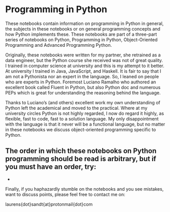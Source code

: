 # Programming in Python

These notebooks contain information on programming in Python in general, the subjects in these notebooks or on general programming concepts and how Python implements these. These notebooks are part of a three-part series of notebooks on Python, Programming in Python, Object-Oriented Programming and Advanced Programming Python. 

Originally, these notebooks were written for my partner, she retrained as a data engineer, but the Python course she received was not of great quality. I trained in computer science at university and this is my attempt to it better. At university I trained in Java, JavaScript, and Haskell. It is fair to say that I am not a Pythonista nor an expert in the language. So, I leaned on people who are experts in Python. Foremost Luciano Ramalho who authored an excellent book called Fluent in Python, but also Python doc and numerous PEPs which is great for understanding the reasoning behind the language. 

Thanks to Luciano’s (and others) excellent work my own understanding of Python left the academical and moved to the practical. Where at my university circles Python is not highly regarded, I now do regard it highly, as flexible, fast to code, fast to a solution language. My only disappointment with the language is that it never will be a functional language, but no matter in these notebooks we discuss object-oriented programming specific to Python. 

The order in which these notebooks on Python programming should be read is arbitrary, but if you must have an order, try:
 - 
 - 

Finally, if you haphazardly stumble on the notebooks and you see mistakes, want to discuss points, please feel free to contact me on:

laurens{dot}sandt{at}protonmail{dot}com




